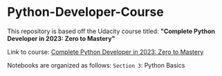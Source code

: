 # Python-Developer-Course

This repository is based off the Udacity course titled: **"Complete Python Developer in 2023: Zero to Mastery"**

Link to course: [Complete Python Developer in 2023: Zero to Mastery](https://www.udemy.com/course/complete-python-developer-zero-to-mastery/)

Notebooks are organized as follows:
`Section 3`: Python Basics